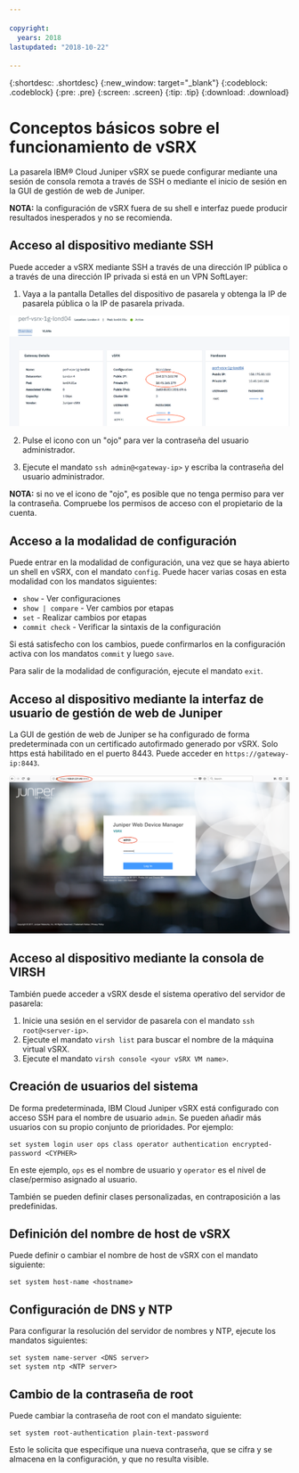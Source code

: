 ```yaml
---

copyright:
  years: 2018
lastupdated: "2018-10-22"

---
```


{:shortdesc: .shortdesc}
{:new_window: target="_blank"}
{:codeblock: .codeblock}
{:pre: .pre}
{:screen: .screen}
{:tip: .tip}
{:download: .download}

# Conceptos básicos sobre el funcionamiento de vSRX
La pasarela IBM® Cloud Juniper vSRX se puede configurar mediante una sesión de consola remota a través de SSH o mediante el inicio de sesión en la GUI de gestión de web de Juniper.

**NOTA:** la configuración de vSRX fuera de su shell e interfaz puede producir resultados inesperados y no se recomienda.

## Acceso al dispositivo mediante SSH

Puede acceder a vSRX mediante SSH a través de una dirección IP pública o a través de una dirección IP privada si está en un VPN SoftLayer:

1. Vaya a la pantalla Detalles del dispositivo de pasarela y obtenga la IP de pasarela pública o la IP de pasarela privada.

  <img src="images/basics.png" alt="dibujo" style="width: 700px;"/>

2. Pulse el icono con un "ojo" para ver la contraseña del usuario administrador. 

3. Ejecute el mandato `ssh admin@<gateway-ip>` y escriba la contraseña del usuario administrador.

**NOTA:** si no ve el icono de "ojo", es posible que no tenga permiso para ver la contraseña. Compruebe los permisos de acceso con el propietario de la cuenta.

## Acceso a la modalidad de configuración

Puede entrar en la modalidad de configuración, una vez que se haya abierto un shell en vSRX, con el mandato `config`. Puede hacer varias cosas en esta modalidad con los mandatos siguientes:

* `show` - Ver configuraciones  
* `show | compare` - Ver cambios por etapas
* `set` - Realizar cambios por etapas
* `commit check` - Verificar la sintaxis de la configuración

Si está satisfecho con los cambios, puede confirmarlos en la configuración activa con los mandatos `commit` y luego `save`.  

Para salir de la modalidad de configuración, ejecute el mandato `exit`.

## Acceso al dispositivo mediante la interfaz de usuario de gestión de web de Juniper

La GUI de gestión de web de Juniper se ha configurado de forma predeterminada con un certificado autofirmado generado por vSRX. Solo https está habilitado en el puerto 8443. Puede acceder en `https://gateway-ip:8443`.

![Detalles del dispositivo de pasarela de alta disponibilidad](images/vSRX-webui.png)

## Acceso al dispositivo mediante la consola de VIRSH

También puede acceder a vSRX desde el sistema operativo del servidor de pasarela:

1. Inicie una sesión en el servidor de pasarela con el mandato `ssh root@<server-ip>`.
2. Ejecute el mandato `virsh list` para buscar el nombre de la máquina virtual vSRX.
3. Ejecute el mandato `virsh console <your vSRX VM name>`.

## Creación de usuarios del sistema

De forma predeterminada, IBM Cloud Juniper vSRX está configurado con acceso SSH para el nombre de usuario `admin`. Se pueden añadir más usuarios con su propio conjunto de prioridades. Por ejemplo:

```
set system login user ops class operator authentication encrypted-password <CYPHER>
```

En este ejemplo, `ops` es el nombre de usuario y `operator` es el nivel de clase/permiso asignado al usuario.

También se pueden definir clases personalizadas, en contraposición a las predefinidas.

## Definición del nombre de host de vSRX

Puede definir o cambiar el nombre de host de vSRX con el mandato siguiente:

```
set system host-name <hostname>
```

## Configuración de DNS y NTP

Para configurar la resolución del servidor de nombres y NTP, ejecute los mandatos siguientes:

```
set system name-server <DNS server>
set system ntp <NTP server>
```

## Cambio de la contraseña de root

Puede cambiar la contraseña de root con el mandato siguiente:

```
set system root-authentication plain-text-password
```

Esto le solicita que especifique una nueva contraseña, que se cifra y se almacena en la configuración, y que no resulta visible.
